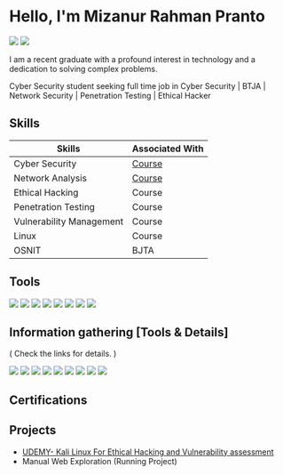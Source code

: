 # Hello, I'm Mizanur Rahman Pranto
<a href="https://www.linkedin.com/in/mrpranto1997/"><img src="https://img.shields.io/badge/-LinkedIn-0072b1?&style=for-the-badge&logo=linkedin&logoColor=white" /></a>
<a href="https://medium.com/@mprantox41"><img src="https://img.shields.io/badge/-Medium-black?style=for-the-badge&logo=medium&logoColor=white" /></a>



I am a recent graduate with a profound interest in technology and a dedication to solving complex problems.



Cyber Security student seeking full time job in Cyber Security | BTJA | Network Security | Penetration Testing | Ethical Hacker 


## Skills


| Skills                                         | Associated With         |
|-----------------------------------------------|----------------------------|
| Cyber Security         | <a href="https://google.com">Course </a>|
| Network Analysis | <a href="https://google.com">Course</a>|
| Ethical Hacking         | Course|
| Penetration Testing      | Course|
| Vulnerability Management                | Course|
| Linux | Course |
| OSNIT | BJTA |

## Tools



<div>

   <a href="https://medium.com/@mprantox41"><img src="https://img.shields.io/badge/-Medium-black?style=for-the-badge&logo=medium&logoColor=white" /></a>
    <a href="https://medium.com/@mprantox41"><img src="https://img.shields.io/badge/-Medium-black?style=for-the-badge&logo=medium&logoColor=white" /></a>
     <a href="https://medium.com/@mprantox41"><img src="https://img.shields.io/badge/-Medium-black?style=for-the-badge&logo=medium&logoColor=white" /></a>
      <a href="https://medium.com/@mprantox41"><img src="https://img.shields.io/badge/-Medium-black?style=for-the-badge&logo=medium&logoColor=white" /></a>
       <a href="https://medium.com/@mprantox41"><img src="https://img.shields.io/badge/-Medium-black?style=for-the-badge&logo=medium&logoColor=white" /></a>
        <a href="https://medium.com/@mprantox41"><img src="https://img.shields.io/badge/-Medium-black?style=for-the-badge&logo=medium&logoColor=white" /></a>
         <a href="https://medium.com/@mprantox41"><img src="https://img.shields.io/badge/-Medium-black?style=for-the-badge&logo=medium&logoColor=white" /></a>
          <a href="https://medium.com/@mprantox41"><img src="https://img.shields.io/badge/-Medium-black?style=for-the-badge&logo=medium&logoColor=white" /></a>
          
     
</div>

## Information gathering [Tools & Details]

( Check the links for details. )
<div>
<a href="https://medium.com/@mprantox41"><img src="https://img.shields.io/badge/-DNS%20Enumeration-007BFF?&style=for-the-badge" /></a>
<a href="https://medium.com/@mprantox41"><img src="https://img.shields.io/badge/-Search%20Engines-4285F4?&style=for-the-badge" /></a>
<a href="https://medium.com/@mprantox41"><img src="https://img.shields.io/badge/-Open%20Source%20Code-34A853?&style=for-the-badge" /></a>
<a href="https://medium.com/@mprantox41"><img src="https://img.shields.io/badge/-Email%20Harvesting-FF5733?&style=for-the-badge" /></a>
<a href="https://medium.com/@mprantox41"><img src="https://img.shields.io/badge/-Nmap-4B8BBE?&style=for-the-badge&logo=nmap&logoColor=white" /></a>
<a href="https://medium.com/@mprantox41"><img src="https://img.shields.io/badge/-SMTP-4CAF50?&style=for-the-badge" /></a>
<a href="https://medium.com/@mprantox41"><img src="https://img.shields.io/badge/-SSH-000000?&style=for-the-badge&logo=ssh&logoColor=white" /></a>
<a href="https://medium.com/@mprantox41"><img src="https://img.shields.io/badge/-NFS-0078D6?&style=for-the-badge&logo=nfs&logoColor=white" /></a>
<a href="https://medium.com/@mprantox41"><img src="https://img.shields.io/badge/-SMB-0078D6?&style=for-the-badge&logo=samba&logoColor=white" /></a>
   
    
    
</div>



## Certifications

<div>
<!--
  <img src="https://img.shields.io/badge/-Security%2B-FF0000?&style=for-the-badge&logo=CompTIA&logoColor=white" />
<img src="https://img.shields.io/badge/-Network%2B-007ACC?&style=for-the-badge&logo=CompTIA&logoColor=white" />
<img src="https://img.shields.io/badge/-A%2B-4D4D4D?&style=for-the-badge&logo=CompTIA&logoColor=white" />
<img src="https://img.shields.io/badge/-CDSA-006400?&style=for-the-badge&logoColor=white" />
<img src="https://img.shields.io/badge/-CCD-000080?&style=for-the-badge&logoColor=white" />
</div>
-->
    
## Projects
- <a href="https://www.udemy.com/course/kali-linux-master-class-beginner-to-advanced/?couponCode=ST22FS22724">UDEMY- Kali Linux For Ethical Hacking and Vulnerability assessment </a>
- Manual Web Exploration (Running Project) 


<!--
**mizanpranto/mizanpranto** is a ✨ _special_ ✨ repository because its `README.md` (this file) appears on your GitHub profile.

Here are some ideas to get you started:

- 🔭 I’m currently working on ...
- 🌱 I’m currently learning ...
- 👯 I’m looking to collaborate on ...
- 🤔 I’m looking for help with ...
- 💬 Ask me about ...
- 📫 How to reach me: ...
- 😄 Pronouns: ...
- ⚡ Fun fact: ...
-->
